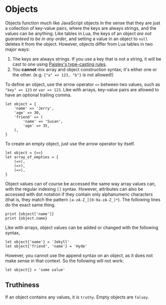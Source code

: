 # Objects

Objects function much like JavaScript objects in the sense that they are just a collection of key-value pairs, where the keys are always strings, and the values can be anything.
Like tables in Lua, the keys of an object *are not guaranteed to be in any order*, and setting a value in an object to `null` deletes it from the object.
However, objects differ from Lua tables in two major ways:
1. The keys are always strings. If you use a key that is not a string, it will be cast to one using [Paisley's type-casting rules](docs/type-casting.md).
2. You **cannot** mix array and object construction syntax; it's either one or the other. (e.g. `{"a" => 123, "b"}` is not allowed!)

To define an object, use the arrow operator `=>` between two values, such as `"key" => 123` or `var => 123`. 
Like with arrays, key-value pairs are allowed to have an optional trailing comma.
```
let object = {
	'name' => 'Jerry',
	'age' => 30,
	'friend' => (
		'name' => 'Susan',
		'age' => 35,
	),
}
```
To create an empty object, just use the arrow operator by itself.
```
let object = {=>}
let array_of_empties = {
	(=>),
	(=>),
	(=>),
}
```

Object values can of course be accessed the same way array values can, with the regular indexing `[]` syntax.
However, attributes can also be accessed with dot notation if they contain only alphanumeric characters
(that is, they match the pattern `[a-zA-Z_][0-9a-zA-Z_]*`).
The following lines do the exact same thing.
```
print {object['name']}
print {object.name}
```

Like with arrays, object values can be added or changed with the following syntax,
```
let object{'name'} = 'Jekyll'
let object{'friend', 'name'} = 'Hyde'
```
However, you cannot use the append syntax on an object, as it does not make sense in that context. So the following will not work:
```
let object{} = 'some value'
```

## Truthiness

If an object contains any values, it is `truthy`.
Empty objects are `falsey`.
